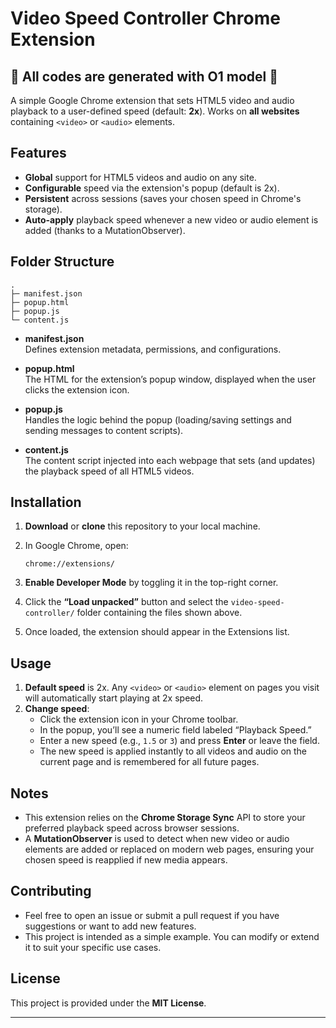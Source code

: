 
# Video Speed Controller Chrome Extension
## 🤖 All codes are generated with O1 model 🤖


A simple Google Chrome extension that sets HTML5 video and audio playback to a user-defined speed (default: **2x**). Works on **all websites** containing `<video>` or `<audio>` elements.

## Features

- **Global** support for HTML5 videos and audio on any site.
- **Configurable** speed via the extension's popup (default is 2x).
- **Persistent** across sessions (saves your chosen speed in Chrome's storage).
- **Auto-apply** playback speed whenever a new video or audio element is added (thanks to a MutationObserver).

## Folder Structure

```
.
├─ manifest.json
├─ popup.html
├─ popup.js
└─ content.js
```

- **manifest.json**  
  Defines extension metadata, permissions, and configurations.

- **popup.html**  
  The HTML for the extension’s popup window, displayed when the user clicks the extension icon.

- **popup.js**  
  Handles the logic behind the popup (loading/saving settings and sending messages to content scripts).

- **content.js**  
  The content script injected into each webpage that sets (and updates) the playback speed of all HTML5 videos.

## Installation

1. **Download** or **clone** this repository to your local machine.

2. In Google Chrome, open:
   ```
   chrome://extensions/
   ```
3. **Enable Developer Mode** by toggling it in the top-right corner.
4. Click the **“Load unpacked”** button and select the `video-speed-controller/` folder containing the files shown above.
5. Once loaded, the extension should appear in the Extensions list.

## Usage

1. **Default speed** is 2x. Any `<video>` or `<audio>` element on pages you visit will automatically start playing at 2x speed.
2. **Change speed**:
   - Click the extension icon in your Chrome toolbar.
   - In the popup, you’ll see a numeric field labeled “Playback Speed.” 
   - Enter a new speed (e.g., `1.5` or `3`) and press **Enter** or leave the field.
   - The new speed is applied instantly to all videos and audio on the current page and is remembered for all future pages.

## Notes

- This extension relies on the **Chrome Storage Sync** API to store your preferred playback speed across browser sessions.
- A **MutationObserver** is used to detect when new video or audio elements are added or replaced on modern web pages, ensuring your chosen speed is reapplied if new media appears.

## Contributing

- Feel free to open an issue or submit a pull request if you have suggestions or want to add new features.
- This project is intended as a simple example. You can modify or extend it to suit your specific use cases.

## License

This project is provided under the **MIT License**.

--- 
